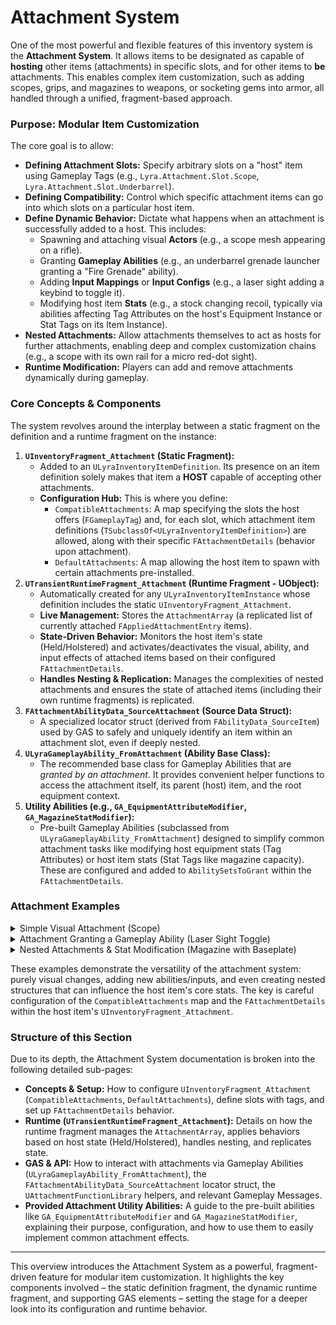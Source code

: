 # Attachment System

One of the most powerful and flexible features of this inventory system is the **Attachment System**. It allows items to be designated as capable of **hosting** other items (attachments) in specific slots, and for other items to **be** attachments. This enables complex item customization, such as adding scopes, grips, and magazines to weapons, or socketing gems into armor, all handled through a unified, fragment-based approach.

### Purpose: Modular Item Customization

The core goal is to allow:

* **Defining Attachment Slots:** Specify arbitrary slots on a "host" item using Gameplay Tags (e.g., `Lyra.Attachment.Slot.Scope`, `Lyra.Attachment.Slot.Underbarrel`).
* **Defining Compatibility:** Control which specific attachment items can go into which slots on a particular host item.
* **Define Dynamic Behavior:** Dictate what happens when an attachment is successfully added to a host. This includes:
  * Spawning and attaching visual **Actors** (e.g., a scope mesh appearing on a rifle).
  * Granting **Gameplay Abilities** (e.g., an underbarrel grenade launcher granting a "Fire Grenade" ability).
  * Adding **Input Mappings** or **Input Configs** (e.g., a laser sight adding a keybind to toggle it).
  * Modifying host item **Stats** (e.g., a stock changing recoil, typically via abilities affecting Tag Attributes on the host's Equipment Instance or Stat Tags on its Item Instance).
* **Nested Attachments:** Allow attachments themselves to act as hosts for further attachments, enabling deep and complex customization chains (e.g., a scope with its own rail for a micro red-dot sight).
* **Runtime Modification:** Players can add and remove attachments dynamically during gameplay.

### Core Concepts & Components

The system revolves around the interplay between a static fragment on the definition and a runtime fragment on the instance:

1. **`UInventoryFragment_Attachment` (Static Fragment):**
   * Added to an `ULyraInventoryItemDefinition`. Its presence on an item definition solely makes that item a **HOST** capable of accepting other attachments.
   * **Configuration Hub:** This is where you define:
     * `CompatibleAttachments`: A map specifying the slots the host offers (`FGameplayTag`) and, for each slot, which attachment item definitions (`TSubclassOf<ULyraInventoryItemDefinition>`) are allowed, along with their specific `FAttachmentDetails` (behavior upon attachment).
     * `DefaultAttachments`: A map allowing the host item to spawn with certain attachments pre-installed.
2. **`UTransientRuntimeFragment_Attachment` (Runtime Fragment - UObject):**
   * Automatically created for any `ULyraInventoryItemInstance` whose definition includes the static `UInventoryFragment_Attachment`.
   * **Live Management:** Stores the `AttachmentArray` (a replicated list of currently attached `FAppliedAttachmentEntry` items).
   * **State-Driven Behavior:** Monitors the host item's state (Held/Holstered) and activates/deactivates the visual, ability, and input effects of attached items based on their configured `FAttachmentDetails`.
   * **Handles Nesting & Replication:** Manages the complexities of nested attachments and ensures the state of attached items (including their own runtime fragments) is replicated.
3. **`FAttachmentAbilityData_SourceAttachment` (Source Data Struct):**
   * A specialized locator struct (derived from `FAbilityData_SourceItem`) used by GAS to safely and uniquely identify an item within an attachment slot, even if deeply nested.
4. **`ULyraGameplayAbility_FromAttachment` (Ability Base Class):**
   * The recommended base class for Gameplay Abilities that are _granted by an attachment_. It provides convenient helper functions to access the attachment itself, its parent (host) item, and the root equipment context.
5. **Utility Abilities (e.g., `GA_EquipmentAttributeModifier`, `GA_MagazineStatModifier`):**
   * Pre-built Gameplay Abilities (subclassed from `ULyraGameplayAbility_FromAttachment`) designed to simplify common attachment tasks like modifying host equipment stats (Tag Attributes) or host item stats (Stat Tags like magazine capacity). These are configured and added to `AbilitySetsToGrant` within the `FAttachmentDetails`.

### Attachment Examples

<details>

<summary>Simple Visual Attachment (Scope)</summary>

**Goal:** Attach a scope mesh to a rifle. The scope itself grants no new abilities but provides a visual change.

1. **Define Items & Fragments:**
   * **Host Item (`ID_Rifle_Marksman`):**
     * Has `UInventoryFragment_EquippableItem` (linked to `ED_Rifle_Marksman`).
     * Has `UInventoryFragment_Attachment` with the following in `CompatibleAttachments`:
       * Key: `Lyra.Attachment.Slot.Optic`
       * Value (`FAttachmentSlotDetails`):
         * `AttachmentDetailsMap`:
           * Key: `ID_Attachment_Scope_4x`
           * Value (`FAttachmentDetails`):
             * `AttachmentIcon`: `T_UI_Icon_OpticSlot`
             * `HolsteredAttachmentSettings`:
               * `ActorSpawnInfo`: `ActorToSpawn = BP_Scope_4x_HolsteredVariant`, `AttachSocket = rifle_optic_socket`, `AttachTransform = (Adjusted for holstered view)`
             * `HeldAttachmentSettings`:
               * `ActorSpawnInfo`: `ActorToSpawn = BP_Scope_4x_Attached`, `AttachSocket = rifle_optic_socket`, `AttachTransform = (Identity or fine-tuned for held view)`
   * **Attachment Item (`ID_Attachment_Scope_4x`):**
     * Has `UInventoryFragment_InventoryIcon` (for UI).
     * Has `UInventoryFragment_PickupItem` (to be droppable, specifying `SM_Scope_4x_Pickup` mesh).
     * _(Does NOT need `UInventoryFragment_Attachment` unless it can host further attachments)._
   * **Actor Blueprints:**
     * `BP_Scope_4x_Attached`: Contains the scope mesh intended for when the rifle is held.
     * `BP_Scope_4x_HolsteredVariant`: (Optional) A different mesh or LOD for when the rifle (and scope) are holstered.
2. **Runtime Behavior (Simplified):**
   * Player has `ID_Rifle_Marksman` equipped (instance: `RifleInstance`).
   * Player adds `ID_Attachment_Scope_4x` (instance: `ScopeInstance`) to the `Lyra.Attachment.Slot.Optic` on `RifleInstance` (e.g., via UI drag-drop triggering server-side `AddAttachmentToItemInstance`).
   * The `UTransientRuntimeFragment_Attachment` on `RifleInstance`:
     * Adds an `FAppliedAttachmentEntry` for `ScopeInstance` to its `AttachmentArray`.
     * If `RifleInstance` is currently **Held** (via `bIsEquipped` on its runtime fragment):
       * It reads `HeldAttachmentSettings` from the entry.
       * It calls `SpawnAttachmentActor`, which spawns `BP_Scope_4x_Attached` and attaches it to `RifleInstance`'s held weapon actor at `rifle_optic_socket`.
     * If `RifleInstance` is currently **Holstered** (via `bIsHolstered`):
       * It reads `HolsteredAttachmentSettings` and spawns/attaches `BP_Scope_4x_HolsteredVariant`.
   * When `RifleInstance` transitions between Held and Holstered (e.g., player swaps weapons), the `OnEquipped`/`OnHolster` callbacks on its `UTransientRuntimeFragment_Attachment` trigger deactivation of the old state's actor and activation of the new state's actor for the scope.

**Result:** The scope mesh appears correctly on the rifle, changing its visual based on whether the rifle is held or holstered.

</details>

<details>

<summary>Attachment Granting a Gameplay Ability (Laser Sight Toggle)</summary>

**Goal:** Attach a laser sight that grants the player an ability to toggle the laser on/off when the host weapon is held.

1. **Define Items & Fragments:**
   * **Host Item (`ID_Pistol_Tactical`):**
     * Has `UInventoryFragment_EquippableItem`.
     * Has `UInventoryFragment_Attachment` with `CompatibleAttachments`:
       * Key: `Lyra.Attachment.Slot.AccessoryRail`
       * Value (`FAttachmentSlotDetails`):
         * `AttachmentDetailsMap`:
           * Key: `ID_Attachment_LaserModule`
           * Value (`FAttachmentDetails`):
             * `HeldAttachmentSettings`:
               * `AbilitySetsToGrant`: `[{AS_LaserToggleAbility}]` (An Ability Set containing `GA_ToggleLaserSight`)
               * `ActorSpawnInfo`: `ActorToSpawn = BP_LaserModule_Attached` (Mesh with a controllable laser beam component)
               * `InputConfig`: (Optional) `InputConfig_LaserToggle` mapping an input action (e.g., `IA_ToggleAccessory`) to `Ability.Weapon.ToggleLaser`.
             * `HolsteredAttachmentSettings`: (Laser actor might be hidden or off, no abilities/input).
   * **Attachment Item (`ID_Attachment_LaserModule`):** Standard Icon/Pickup fragments.
   * **Ability Set (`AS_LaserToggleAbility`):** Contains `GA_ToggleLaserSight`.
   * **Gameplay Ability (`GA_ToggleLaserSight`):**
     * Inherits from `ULyraGameplayAbility_FromAttachment`.
     * In `ActivateAbility`:
       * Uses `GetAssociatedAttachmentItem()` to get the laser module instance.
       * Uses `GetSpawnAttachmentActor()` to get the `BP_LaserModule_Attached` actor instance.
       * Calls a function/event on `BP_LaserModule_Attached` to toggle its laser beam visibility/effect.
       * When ability is removed, turn off the laser beam
   * **Actor Blueprint (`BP_LaserModule_Attached`):** Contains the laser mesh and a `UParticleSystemComponent` or `UNiagaraComponent` for the laser beam, with functions to toggle its visibility.
2. **Runtime Behavior (Simplified):**
   * Player attaches `ID_Attachment_LaserModule` to `ID_Pistol_Tactical`'s accessory rail.
   * Pistol is **Held**:
     * The `UTransientRuntimeFragment_Attachment` on the pistol instance:
       * Spawns `BP_LaserModule_Attached`.
       * Grants `AS_LaserToggleAbility` to the player's ASC (Source Object will be the pistol instance, Dynamic Source Tag will be `Lyra.Attachment.Slot.AccessoryRail`).
       * (If configured) Adds `InputConfig_LaserToggle` to the player's input.
   * Player presses the input mapped in `InputConfig_LaserToggle` (e.g., 'L' key).
   * `GA_ToggleLaserSight` activates. It finds its spawned laser actor and toggles the beam.
   * Pistol is **Holstered**:
     * Abilities and Input Config from the laser module are removed. The `BP_LaserModule_Attached` might be destroyed and replaced by a holstered variant or simply hidden/disabled by its logic.

**Result:** Player gains a new ability (and potentially input) to control the laser sight only when the pistol with the laser attached is actively held.

</details>

<details>

<summary>Nested Attachments &#x26; Stat Modification (Magazine with Baseplate)</summary>

**Goal:** A rifle magazine (`ID_Attachment_Magazine_30Rnd`) attaches to a rifle. This magazine _itself_ can host a "Magazine Baseplate" attachment (`ID_Attachment_MagBase_Tactical`). The baseplate slightly improves the _rifle's_ reload speed (a Tag Attribute on the rifle's `ULyraEquipmentInstance`), and the magazine itself defines the _rifle's_ magazine capacity (a Stat Tag on the rifle's `ULyraInventoryItemInstance`).

1. **Define Items & Fragments:**
   * **Host Item (`ID_Rifle_Carbine`):**
     * Has `UInventoryFragment_EquippableItem` (links to `ED_Rifle_Carbine`).
       * `ED_Rifle_Carbine`'s `Instance Type` is `ULyraWeaponInstance` (or a subclass). This instance will have the `Weapon.Stat.ReloadSpeedMultiplier` Tag Attribute.
     * Has `UInventoryFragment_SetStats` that _might_ initialize `Weapon.Ammo.MagazineCapacity` to a default (e.g., if no magazine is attached).
     * Has `UInventoryFragment_Attachment` with `CompatibleAttachments`:
       * Key: `Lyra.Attachment.Slot.MagazineWell`
       * Value (`FAttachmentSlotDetails`):
         * `AttachmentDetailsMap`:
           * Key: `ID_Attachment_Magazine_30Rnd`
           * Value (`FAttachmentDetails` for the 30Rnd Magazine):
             * `HeldAttachmentSettings`:
               * `ActorSpawnInfo`: Spawns `BP_Magazine_30Rnd_Attached`.
               * `AbilitySetsToGrant`: `[{AS_Magazine_30Rnd_Effects}]`
             * `HolsteredAttachmentSettings`: (Likely just ActorSpawnInfo).
   * **First-Level Attachment (`ID_Attachment_Magazine_30Rnd`):**
     * Standard Icon/Pickup fragments.
     * **Crucially, also has `UInventoryFragment_Attachment`** with `CompatibleAttachments`:
       * Key: `Lyra.Attachment.Slot.MagazineBaseplate`
       * Value (`FAttachmentSlotDetails`):
         * `AttachmentDetailsMap`:
           * Key: `ID_Attachment_MagBase_Tactical`
           * Value (`FAttachmentDetails` for the Tactical Baseplate _when attached to this magazine_):
             * `HeldAttachmentSettings`:
               * `ActorSpawnInfo`: Spawns `BP_MagBase_Tactical_Attached`.
               * `AbilitySetsToGrant`: `[{AS_MagBaseplate_Tactical_Effects}]`
             * `HolsteredAttachmentSettings`: (Likely just ActorSpawnInfo).
   * **Second-Level Attachment (`ID_Attachment_MagBase_Tactical`):** Standard Icon/Pickup fragments.
2. **Define Abilities & Effects:**
   * **Ability Set (`AS_Magazine_30Rnd_Effects`):**
     * Contains an instance of your **`GA_MagazineStatModifier`** subclass (e.g., `GA_Magazine_Set30RndCapacity`).
       * `GA_Magazine_Set30RndCapacity` Defaults: Configured to set the `Weapon.Ammo.MagazineCapacity` **Stat Tag** on the _host equipment's item instance_ to `30`.
   * **Ability Set (`AS_MagBaseplate_Tactical_Effects`):**
     * Contains an instance of your **`GA_EquipmentAttributeModifier`** subclass (e.g., `GA_MagBaseplate_ReloadBonus`).
       * `GA_MagBaseplate_ReloadBonus` Defaults: Its `FloatStatModification` array is configured with:
         * `Tag`: `Weapon.Stat.ReloadSpeedMultiplier`
         * `ModificationValue`: `0.95` (example for 5% faster)
         * `ModOp`: `Multiply`
3. **Runtime Behavior (Simplified):**
   * Player has `ID_Rifle_Carbine` (`RifleInstance`) equipped and **Held**.
   * **Step A: Magazine Attached**
     * Player attaches `ID_Attachment_Magazine_30Rnd` (`MagInstance`) to `RifleInstance`'s `MagazineWell` slot.
     * The `UTransientRuntimeFragment_Attachment` on `RifleInstance` activates `MagInstance`'s behaviors because the rifle is Held.
     * `AS_Magazine_30Rnd_Effects` is granted.
     * `GA_Magazine_Set30RndCapacity` (subclass of your `GA_MagazineStatModifier`) activates:
       * It uses `GetAssociatedEquipmentItem()` to get `RifleInstance`.
       * It calls `RifleInstance->SetStatTagStack(TAG_Weapon_Ammo_MagazineCapacity, 30)`.
       * (It also handles potential ammo overflow/underflow logic if the capacity changes while ammo is present).
     * The rifle now effectively has a 30-round magazine capacity.
   * **Step B: Baseplate Attached to Magazine**
     * Player attaches `ID_Attachment_MagBase_Tactical` (`BaseplateInstance`) to `MagInstance`'s `MagazineBaseplate` slot.
     * Since `MagInstance` is active (because `RifleInstance` is Held), `MagInstance`'s `UTransientRuntimeFragment_Attachment` activates `BaseplateInstance`'s behaviors.
     * `AS_MagBaseplate_Tactical_Effects` is granted. The `SourceObject` for this grant is `MagInstance`.
     * `GA_MagBaseplate_ReloadBonus` (subclass of your `GA_EquipmentAttributeModifier`) activates:
       * It uses `GetAssociatedEquipmentInstance()` to correctly find the `ULyraEquipmentInstance` of the root `RifleInstance`.
       * It iterates its preconfigured `FloatStatModification` array.
       * It calls `RifleEquipmentInstance->ModifyTagAttribute(Weapon.Stat.ReloadSpeedMultiplier, 0.95, EFloatModOp::Multiply)` and stores the returned `FFloatStatModification` handle internally.
     * The rifle's `ReloadSpeedMultiplier` Tag Attribute is now modified.
   * **Step C: Baseplate Removed**
     * Player removes `BaseplateInstance` from `MagInstance`.
     * `GA_MagBaseplate_ReloadBonus` is removed from the ASC.
     * Its `EndAbility` (or similar cleanup) logic iterates its stored `FFloatStatModification` handles and calls `RifleEquipmentInstance->ReverseTagAttributeModification()` for each, restoring the rifle's reload speed.
   * **Step D: Magazine Removed**
     * Player removes `MagInstance` from `RifleInstance`.
     * `GA_Magazine_Set30RndCapacity` is removed.
     * Its `EndAbility` logic would revert the `Weapon.Ammo.MagazineCapacity` Stat Tag on `RifleInstance` (perhaps to a default value, or another magazine's value if one is swapped in).
     * Since `BaseplateInstance` was attached to `MagInstance`, its effects are also implicitly deactivated and cleaned up because its parent attachment (`MagInstance`) is no longer active in the context of the rifle.

**Result:**

* The rifle's magazine capacity (a Stat Tag on its Item Instance) is directly controlled by the attached magazine's specialized `GA_MagazineStatModifier`.
* An attachment _on the magazine_ (the baseplate) can correctly modify stats (Tag Attributes) on the _root weapon's Equipment Instance_ using the specialized `GA_EquipmentAttributeModifier` and its helper `GetAssociatedEquipmentInstance()`.
* Changes are properly reversed when attachments are removed due to the abilities storing modification handles or performing cleanup in their `RemoveAbility`.

</details>

These examples demonstrate the versatility of the attachment system: purely visual changes, adding new abilities/inputs, and even creating nested structures that can influence the host item's core stats. The key is careful configuration of the `CompatibleAttachments` map and the `FAttachmentDetails` within the host item's `UInventoryFragment_Attachment`.

### Structure of this Section

Due to its depth, the Attachment System documentation is broken into the following detailed sub-pages:

* **Concepts & Setup:** How to configure `UInventoryFragment_Attachment` (`CompatibleAttachments`, `DefaultAttachments`), define slots with tags, and set up `FAttachmentDetails` behavior.
* **Runtime (`UTransientRuntimeFragment_Attachment`):** Details on how the runtime fragment manages the `AttachmentArray`, applies behaviors based on host state (Held/Holstered), handles nesting, and replicates state.
* **GAS & API:** How to interact with attachments via Gameplay Abilities (`ULyraGameplayAbility_FromAttachment`), the `FAttachmentAbilityData_SourceAttachment` locator struct, the `UAttachmentFunctionLibrary` helpers, and relevant Gameplay Messages.
* &#x20;**Provided Attachment Utility Abilities:** A guide to the pre-built abilities like `GA_EquipmentAttributeModifier` and `GA_MagazineStatModifier`, explaining their purpose, configuration, and how to use them to easily implement common attachment effects.

***

This overview introduces the Attachment System as a powerful, fragment-driven feature for modular item customization. It highlights the key components involved – the static definition fragment, the dynamic runtime fragment, and supporting GAS elements – setting the stage for a deeper look into its configuration and runtime behavior.
